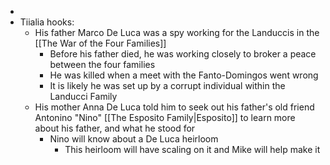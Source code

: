 - 
- Tiialia hooks:
	- His father Marco De Luca was a spy working for the Landuccis in the [[The War of the Four Families]]
		- Before his father died, he was working closely to broker a peace between the four families
		- He was killed when a meet with the Fanto-Domingos went wrong
		- It is likely he was set up by a corrupt individual within the Landucci Family
	- His mother Anna De Luca told him to seek out his father's old friend Antonino "Nino" [[The Esposito Family|Esposito]] to learn more about his father, and what he stood for
		- Nino will know about a De Luca heirloom
			- This heirloom will have scaling on it and Mike will help make it